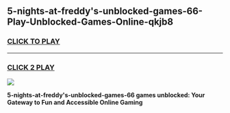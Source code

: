 
## 5-nights-at-freddy's-unblocked-games-66-Play-Unblocked-Games-Online-qkjb8
<h3>
<a href="https://premium76.site?title=5-nights-at-freddy's-unblocked-games-66&ref=24A">CLICK TO PLAY</a></h3>
<hr>

<h3>
<a href="https://premium76.site?title=5-nights-at-freddy's-unblocked-games-66&ref=24A">CLICK 2 PLAY</a>
  
</h3>

<a href="https://premium76.site?title=5-nights-at-freddy's-unblocked-games-66&ref=24A"><img src="https://clearcache.store/games.png"></a>


**5-nights-at-freddy's-unblocked-games-66 games unblocked: Your Gateway to Fun and Accessible Online Gaming**
